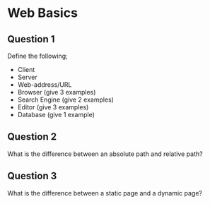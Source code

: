 Web Basics
==========

Question 1
----------

Define the following;

* Client  
* Server  
* Web-address/URL  
* Browser (give 3 examples)  
* Search Engine (give 2 examples)  
* Editor (give 3 examples)  
* Database (give 1 example)  

Question 2
----------

What is the difference between an absolute path and relative path?

Question 3
----------

What is the difference between a static page and a dynamic page?
